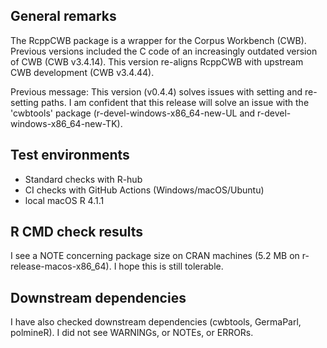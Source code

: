 ## General remarks

The RcppCWB package is a wrapper for the Corpus Workbench (CWB). Previous versions
included the C code of an increasingly outdated version of CWB (CWB v3.4.14).
This version re-aligns RcppCWB with upstream CWB development (CWB v3.4.44).

Previous message: This version (v0.4.4) solves issues with setting and re-setting paths. I am confident that this release will solve an issue with the 'cwbtools' package (r-devel-windows-x86_64-new-UL and r-devel-windows-x86_64-new-TK). 


## Test environments

* Standard checks with R-hub
* CI checks with GitHub Actions (Windows/macOS/Ubuntu)
* local macOS R 4.1.1


## R CMD check results

I see a NOTE concerning package size on CRAN machines (5.2 MB on r-release-macos-x86_64). I hope this is still tolerable. 


## Downstream dependencies

I have also checked downstream dependencies (cwbtools, GermaParl, polmineR). I did not see WARNINGs, or NOTEs, or ERRORs.
